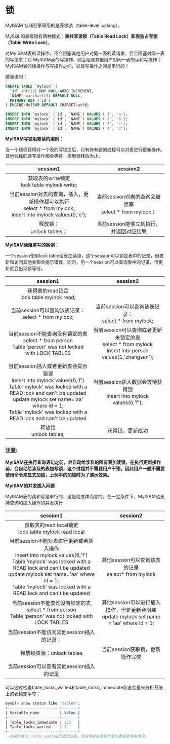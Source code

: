 <!--
 * @Github       : https://github.com/superzhc/BigData-A-Question
 * @Author       : SUPERZHC
 * @CreateDate   : 2020-12-17 17:45:22
 * @LastEditTime : 2020-12-17 17:47:21
 * @Copyright 2020 SUPERZHC
-->
# 锁

MyISAM 存储引擎采用的是表级锁（table-level locking）。

MySQL的表级锁有两种模式：**表共享读锁（Table Read Lock）**和**表独占写锁（Table Write Lock）**。  

对MyISAM表的读操作，不会阻塞其他用户对同一表的读请求，但会阻塞对同一表的写请求；对 MyISAM表的写操作，则会阻塞其他用户对同一表的读和写操作；MyISAM表的读操作与写操作之间，以及写操作之间是串行的！ 

建表语句：

```sql
CREATE TABLE `mylock` (
  `id` int(11) NOT NULL AUTO_INCREMENT,
  `NAME` varchar(20) DEFAULT NULL,
  PRIMARY KEY (`id`)
) ENGINE=MyISAM DEFAULT CHARSET=utf8;

INSERT INTO `mylock` (`id`, `NAME`) VALUES ('1', 'a');
INSERT INTO `mylock` (`id`, `NAME`) VALUES ('2', 'b');
INSERT INTO `mylock` (`id`, `NAME`) VALUES ('3', 'c');
INSERT INTO `mylock` (`id`, `NAME`) VALUES ('4', 'd');
```

**MyISAM写锁阻塞读的案例：**

当一个线程获得对一个表的写锁之后，只有持有锁的线程可以对表进行更新操作。其他线程的读写操作都会等待，直到锁释放为止。

|                                                     session1                                                      |                         session2                          |
| :---------------------------------------------------------------------------------------------------------------: | :-------------------------------------------------------: |
|                                  获取表的write锁定<br />lock table mylock write;                                  |                                                           |
| 当前session对表的查询，插入，更新操作都可以执行<br />select * from mylock;<br />insert into mylock values(5,'e'); | 当前session对表的查询会被阻塞<br />select * from mylock； |
|                                           释放锁：<br />unlock tables；                                           |          当前session能够立刻执行，并返回对应结果          |

**MyISAM读阻塞写的案例：**

一个session使用lock table给表加读锁，这个session可以锁定表中的记录，但更新和访问其他表都会提示错误，同时，另一个session可以查询表中的记录，但更新就会出现锁等待。

|                                                                                                                              session1                                                                                                                              |                                                   session2                                                    |
| :----------------------------------------------------------------------------------------------------------------------------------------------------------------------------------------------------------------------------------------------------------------: | :-----------------------------------------------------------------------------------------------------------: |
|                                                                                                           获得表的read锁定<br />lock table mylock read;                                                                                                            |                                                                                                               |
|                                                                                                      当前session可以查询该表记录：<br />select * from mylock;                                                                                                      |                           当前session可以查询该表记录：<br />select * from mylock;                            |
|                                                                           当前session不能查询没有锁定的表<br />select * from person<br />Table 'person' was not locked with LOCK TABLES                                                                            | 当前session可以查询或者更新未锁定的表<br />select * from mylock<br />insert into person values(1,'zhangsan'); |
| 当前session插入或者更新表会提示错误<br />insert into mylock values(6,'f')<br />Table 'mylock' was locked with a READ lock and can't be updated<br />update mylock set name='aa' where id = 1;<br />Table 'mylock' was locked with a READ lock and can't be updated |                    当前session插入数据会等待获得锁<br />insert into mylock values(6,'f');                     |
|                                                                                                                     释放锁<br />unlock tables;                                                                                                                     |                                               获得锁，更新成功                                                |

### 注意:

**MyISAM在执行查询语句之前，会自动给涉及的所有表加读锁，在执行更新操作前，会自动给涉及的表加写锁，这个过程并不需要用户干预，因此用户一般不需要使用命令来显式加锁，上例中的加锁时为了演示效果。**

**MyISAM的并发插入问题**

MyISAM表的读和写是串行的，这是就总体而言的，在一定条件下，MyISAM也支持查询和插入操作的并发执行

|                                                                                                                                session1                                                                                                                                |                                           session2                                           |
| :--------------------------------------------------------------------------------------------------------------------------------------------------------------------------------------------------------------------------------------------------------------------: | :------------------------------------------------------------------------------------------: |
|                                                                                                        获取表的read local锁定<br />lock table mylock read local                                                                                                        |                                                                                              |
| 当前session不能对表进行更新或者插入操作<br />insert into mylock values(6,'f')<br />Table 'mylock' was locked with a READ lock and can't be updated<br />update mylock set name='aa' where id = 1;<br />Table 'mylock' was locked with a READ lock and can't be updated |                    其他session可以查询该表的记录<br />select* from mylock                    |
|                                                                             当前session不能查询没有锁定的表<br />select * from person<br />Table 'person' was not locked with LOCK TABLES                                                                              | 其他session可以进行插入操作，但是更新会阻塞<br />update mylock set name = 'aa' where id = 1; |
|                                                                                                               当前session不能访问其他session插入的记录；                                                                                                               |                                                                                              |
|                                                                                                                       释放锁资源：unlock tables                                                                                                                        |                               当前session获取锁，更新操作完成                                |
|                                                                                                                当前session可以查看其他session插入的记录                                                                                                                |                                                                                              |

 可以通过检查table_locks_waited和table_locks_immediate状态变量来分析系统上的表锁定争夺： 

```sql
mysql> show status like 'table%';
+-----------------------+-------+
| Variable_name         | Value |
+-----------------------+-------+
| Table_locks_immediate | 352   |
| Table_locks_waited    | 2     |
+-----------------------+-------+
--如果Table_locks_waited的值比较高，则说明存在着较严重的表级锁争用情况。
```